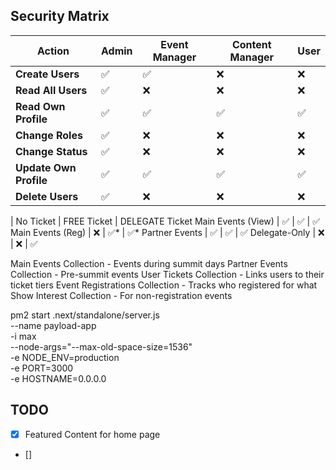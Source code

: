 ## Security Matrix

| Action                 | Admin | Event Manager | Content Manager | User |
| ---------------------- | ----- | ------------- | --------------- | ---- |
| **Create Users**       | ✅    | ✅            | ❌              | ❌   |
| **Read All Users**     | ✅    | ❌            | ❌              | ❌   |
| **Read Own Profile**   | ✅    | ✅            | ✅              | ✅   |
| **Change Roles**       | ✅    | ❌            | ❌              | ❌   |
| **Change Status**      | ✅    | ❌            | ❌              | ❌   |
| **Update Own Profile** | ✅    | ✅            | ✅              | ✅   |
| **Delete Users**       | ✅    | ❌            | ❌              | ❌   |

| No Ticket | FREE Ticket | DELEGATE Ticket
Main Events (View) | ✅ | ✅ | ✅
Main Events (Reg) | ❌ | ✅* | ✅*
Partner Events | ✅ | ✅ | ✅
Delegate-Only | ❌ | ❌ | ✅

Main Events Collection - Events during summit days
Partner Events Collection - Pre-summit events
User Tickets Collection - Links users to their ticket tiers
Event Registrations Collection - Tracks who registered for what
Show Interest Collection - For non-registration events

pm2 start .next/standalone/server.js \
 --name payload-app \
 -i max \
 --node-args="--max-old-space-size=1536" \
 -e NODE_ENV=production \
 -e PORT=3000 \
 -e HOSTNAME=0.0.0.0

## TODO

- [x] Featured Content for home page
- []
